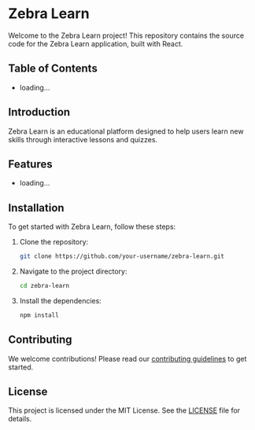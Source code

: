 # Zebra Learn

Welcome to the Zebra Learn project! This repository contains the source code for the Zebra Learn application, built with React.

## Table of Contents

- loading...

## Introduction

Zebra Learn is an educational platform designed to help users learn new skills through interactive lessons and quizzes.

## Features

- loading...

## Installation

To get started with Zebra Learn, follow these steps:

1. Clone the repository:
    ```bash
    git clone https://github.com/your-username/zebra-learn.git
    ```
2. Navigate to the project directory:
    ```bash
    cd zebra-learn
    ```
3. Install the dependencies:
    ```bash
    npm install
    ```

## Contributing

We welcome contributions! Please read our [contributing guidelines](CONTRIBUTING.md) to get started.

## License

This project is licensed under the MIT License. See the [LICENSE](LICENSE) file for details.
